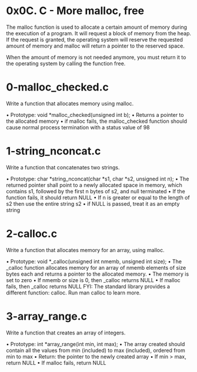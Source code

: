 # 0x0C. C - More malloc, free
The malloc function is used to allocate a certain amount of memory during the execution of a program. It will request a block of memory from the heap. If the request is granted, the operating system will reserve the requested amount of memory and malloc will return a pointer to the reserved space.

When the amount of memory is not needed anymore, you must return it to the operating system by calling the function free.


# 0-malloc_checked.c
Write a function that allocates memory using malloc.

• Prototype: void *malloc_checked(unsigned int b);
• Returns a pointer to the allocated memory
• if malloc fails, the malloc_checked function should cause normal process termination with a status value of 98

# 1-string_nconcat.c
Write a function that concatenates two strings.

• Prototype: char *string_nconcat(char *s1, char *s2, unsigned int n);
• The returned pointer shall point to a newly allocated space in memory, which contains s1, followed by the first n bytes of s2, and null terminated
• If the function fails, it should return NULL
• If n is greater or equal to the length of s2 then use the entire string s2
• if NULL is passed, treat it as an empty string

# 2-calloc.c
Write a function that allocates memory for an array, using malloc.

• Prototype: void *_calloc(unsigned int nmemb, unsigned int size);
• The _calloc function allocates memory for an array of nmemb elements of size bytes each and returns a pointer to the allocated memory.
• The memory is set to zero
• If nmemb or size is 0, then _calloc returns NULL
• If malloc fails, then _calloc returns NULL
FYI: The standard library provides a different function: calloc. Run man calloc to learn more.

# 3-array_range.c
Write a function that creates an array of integers.

• Prototype: int *array_range(int min, int max);
• The array created should contain all the values from min (included) to max (included), ordered from min to max
• Return: the pointer to the newly created array
• If min > max, return NULL
• If malloc fails, return NULL
